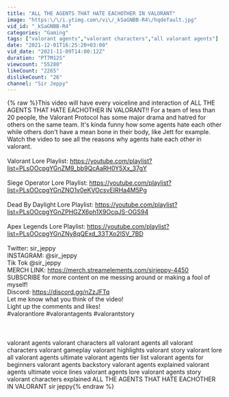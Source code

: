 ```yaml
---
title: "ALL THE AGENTS THAT HATE EACHOTHER IN VALORANT"
image: "https:\/\/i.ytimg.com\/vi\/_kSaGNBB-R4\/hqdefault.jpg"
vid_id: "_kSaGNBB-R4"
categories: "Gaming"
tags: ["valorant agents","valorant characters","all valorant agents"]
date: "2021-12-01T16:25:20+03:00"
vid_date: "2021-11-09T14:00:12Z"
duration: "PT7M12S"
viewcount: "55280"
likeCount: "2265"
dislikeCount: "26"
channel: "Sir Jeppy"
---
```

{% raw %}This video will have every voiceline and interaction of ALL THE AGENTS THAT HATE EACHOTHER IN VALORANT!! For a team of less than 20 people, the Valorant Protocol has some major drama and hatred for others on the same team. It's kinda funny how some agents hate each other while others don't have a mean bone in their body, like Jett for example. Watch the video to see all the reasons why agents hate each other in valorant. <br /><br />Valorant Lore Playlist: <a rel="nofollow" target="blank" href="https://youtube.com/playlist?list=PLsOOcpgYGnZM9_bb9QcAaRH0Y5Xx_37gY">https://youtube.com/playlist?list=PLsOOcpgYGnZM9_bb9QcAaRH0Y5Xx_37gY</a><br /><br />Siege Operator Lore Playlist: <a rel="nofollow" target="blank" href="https://youtube.com/playlist?list=PLsOOcpgYGnZNO1v0eKVOcsvEIRHa4M5Pg">https://youtube.com/playlist?list=PLsOOcpgYGnZNO1v0eKVOcsvEIRHa4M5Pg</a><br /><br />Dead By Daylight Lore Playlist: <a rel="nofollow" target="blank" href="https://youtube.com/playlist?list=PLsOOcpgYGnZPHGZX6ph1X9OcqJS-OGS94">https://youtube.com/playlist?list=PLsOOcpgYGnZPHGZX6ph1X9OcqJS-OGS94</a><br /><br />Apex Legends Lore Playlist: <a rel="nofollow" target="blank" href="https://youtube.com/playlist?list=PLsOOcpgYGnZNy8qQExd_33TXo2lSV_7BD">https://youtube.com/playlist?list=PLsOOcpgYGnZNy8qQExd_33TXo2lSV_7BD</a><br /><br />Twitter: sir_jeppy<br />INSTAGRAM: @sir_jeppy<br />Tik Tok @sir_jeppy<br />MERCH LINK: <a rel="nofollow" target="blank" href="https://merch.streamelements.com/sirjeppy-4450">https://merch.streamelements.com/sirjeppy-4450</a><br />SUBSCRIBE for more content on me messing around or making a fool of myself!<br />Discord: <a rel="nofollow" target="blank" href="https://discord.gg/nZzJFTq">https://discord.gg/nZzJFTq</a> <br />Let me know what you think of the video!<br />Light up the comments and likes!<br />#valorantlore #valorantagents #valorantstory<br /><br /><br /><br />valorant agents valorant characters all valorant agents all valorant characters valorant gameplay valorant highlights valorant story valorant lore all valorant agents ultimate valorant agents tier list valorant agents for beginners valorant agents backstory valorant agents explained valorant agents ultimate voice lines valorant agents lore valorant agents story<br />valorant characters explained ALL THE AGENTS THAT HATE EACHOTHER IN VALORANT sir jeppy{% endraw %}
